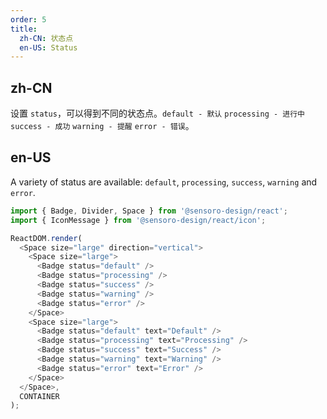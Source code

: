 ```yaml
---
order: 5
title:
  zh-CN: 状态点
  en-US: Status
---
```


## zh-CN

设置 `status`，可以得到不同的状态点。`default - 默认` `processing - 进行中` `success - 成功` `warning - 提醒` `error - 错误`。

## en-US

A variety of status are available: `default`, `processing`, `success`, `warning` and `error`.


```js
import { Badge, Divider, Space } from '@sensoro-design/react';
import { IconMessage } from '@sensoro-design/react/icon';

ReactDOM.render(
  <Space size="large" direction="vertical">
    <Space size="large">
      <Badge status="default" />
      <Badge status="processing" />
      <Badge status="success" />
      <Badge status="warning" />
      <Badge status="error" />
    </Space>
    <Space size="large">
      <Badge status="default" text="Default" />
      <Badge status="processing" text="Processing" />
      <Badge status="success" text="Success" />
      <Badge status="warning" text="Warning" />
      <Badge status="error" text="Error" />
    </Space>
  </Space>,
  CONTAINER
);
```
